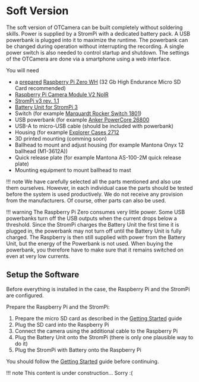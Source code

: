 # Soft Version

The soft version of OTCamera can be built completely without soldering skills.
Power is supplied by a StromPi with a dedicated battery pack.
A USB powerbank is plugged into it to maximize the runtime.
The powerbank can be changed during operation without interrupting the recording.
A single power switch is also needed to control startup and shutdown.
The settings of the OTCamera are done via a smartphone using a web interface.

You will need

* a [prepared](gettingstarted.md) [Raspberry Pi Zero WH][zero] (32 Gb High Endurance Micro SD Card recommended)
* [Raspberry Pi Camera Module V2 NoIR][cam]
* [StromPi v3 rev. 1.1][strompi]
* [Battery Unit for StromPi 3][strompibat]
* Switch (for example [Marquardt Rocker Switch 1801][switch])
* USB powerbank (for example [Anker PowerCore 26800][powerbank]
* USB-A to micro-USB cable (should be included with powerbank)
* Housing (for example [Explorer Cases 2712][case]
* 3D printed mounting (comming soon)
* Ballhead to mount and adjust housing (for example Mantona Onyx 12 ballhead (M1-3612A))
* Quick release plate (for example Mantona AS-100-2M quick release plate)
* Mounting equipment to mount ballhead to mast

!!! note
    We have carefully selected all the parts mentioned and also use them ourselves.
    However, in each individual case the parts should be tested before the system is used productively.
    We do not receive any provision from the manufacturers.
    Of course, other parts can also be used.

!!! warning
    The Raspberry Pi Zero consumes very little power.
    Some USB powerbanks turn off the USB outputs when the current drops below a threshold.
    Since the StromPi charges the Battery Unit the first time it is plugged in, the powerbank may not turn off until the Battery Unit is fully charged.
    The Raspberry is then still supplied with power from the Battery Unit, but the energy of the Powerbank is not used.
    When buying the powerbank, you therefore have to make sure that it remains switched on even at very low currents.

## Setup the Software

Before everything is installed in the case, the Raspberry Pi and the StromPi are configured.

Prepare the Raspberry Pi and the StromPi:

1. Prepare the micro SD card as described in the [Getting Started](gettingstarted.md) guide
2. Plug the SD card into the Raspberry Pi
3. Connect the camera using the additional cable to the Raspberry Pi
4. Plug the Battery Unit onto the StromPi (there is only one plausible way to do it)
5. Plug the StromPi with Battery onto the Raspberry Pi

<!-- TODO #25 pictures of camera connection and final setup -->

You should follow the [Getting Started](gettingstarted.md) guide before continuing.

!!! note
    This content is under construction... Sorry :(

<!-- References -->
[zero]: https://www.raspberrypi.org/products/raspberry-pi-zero-w/
[cam]: https://www.raspberrypi.org/products/pi-noir-camera-v2/
[strompi]: https://joy-it.net/en/products/rb-strompi3
[strompibat]: https://joy-it.net/en/products/RB-StromPI3BAT
[switch]: https://www.marquardt-switches.com/rocker-switches.html?&no_cache=1&L=0&tx_produktkatalog2_pi1%5Bmode%5D=detail&tx_produktkatalog2_pi1%5Bmodifier%5D=0&tx_produktkatalog2_pi1%5Bvalue%5D=1800&tx_produktkatalog2_pi1%5Bpointer%5D=28&cHash=a3c70613fea4e1c6194be3fafdf068ea
[powerbank]: https://de.anker.com/collections/powerbanks/products/a1277
[case]: https://www.explorercases.com/en/products/2712/2712-be-copolymer-polypropylene-waterproof-case/
